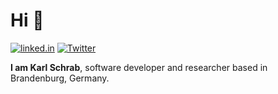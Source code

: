 # Hi 🤙

[![linked.in](https://img.shields.io/badge/-Karl%20Schrab-3432a8?logo=linkedin&logoColor=white)](https://www.linkedin.com/in/karl-schrab)
[![Twitter](https://img.shields.io/badge/-karofl-blue?logo=twitter&logoColor=white)](https://twitter.com/karofl)

**I am Karl Schrab**, software developer and researcher based in Brandenburg, Germany.

 
<!--
**kschrab/kschrab** is a ✨ _special_ ✨ repository because its `README.md` (this file) appears on your GitHub profile.

Here are some ideas to get you started:

- 🔭 I’m currently working on ...
- 🌱 I’m currently learning ...
- 👯 I’m looking to collaborate on ...
- 🤔 I’m looking for help with ...
- 💬 Ask me about ...
- 📫 How to reach me: ...
- 😄 Pronouns: ...
- ⚡ Fun fact: ...
-->
